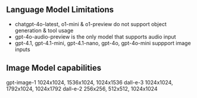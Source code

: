 ## Language Model Limitations

- chatgpt-4o-latest, o1-mini & o1-preview do not support object generation & tool usage
- gpt-4o-audio-preview is the only model that supports audio input
- gpt-4.1, gpt-4.1-mini, gpt-4.1-nano, gpt-4o, gpt-4o-mini suppport image inputs

## Image Model capabilities

gpt-image-1 1024x1024, 1536x1024, 1024x1536
dall-e-3 1024x1024, 1792x1024, 1024x1792
dall-e-2 256x256, 512x512, 1024x1024
